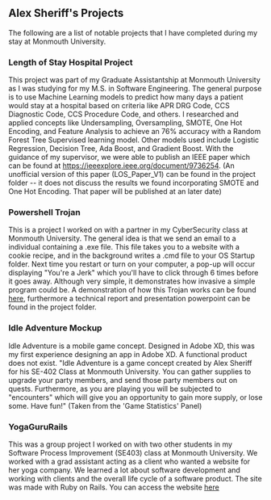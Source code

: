 ## Alex Sheriff's Projects
The following are a list of notable projects that I have completed during my stay at Monmouth University.

### Length of Stay Hospital Project
This project was part of my Graduate Assistantship at Monmouth University as I was studying for my M.S. in Software Engineering. The general purpose is to use Machine Learning models to predict how many days a patient would stay at a hospital based on criteria like APR DRG Code, CCS Diagnostic Code, CCS Procedure Code, and others. I researched and applied concepts like Undersampling, Oversampling, SMOTE, One Hot Encoding, and Feature Analysis to achieve an 76% accuracy with a Random Forest Tree Supervised learning model. Other models used include Logistic Regression, Decision Tree, Ada Boost, and Gradient Boost. With the guidance of my supervisor, we were able to publish an IEEE paper which can be found at https://ieeexplore.ieee.org/document/9736254. (An unofficial version of this paper (LOS_Paper_V1) can be found in the project folder -- it does not discuss the results we found incorporating SMOTE and One Hot Encoding. That paper will be published at an later date)

### Powershell Trojan
This is a project I worked on with a partner in my CyberSecurity class at Monmouth University. The general idea is that we send an email to a individual containing a .exe file. This file takes you to a website with a cookie recipe, and in the background writes a .cmd file to your OS Startup folder. Next time you restart or turn on your computer, a pop-up will occur displaying "You're a Jerk" which you'll have to click through 6 times before it goes away. Although very simple, it demonstrates how invasive a simple program could be. A demonstration of how this Trojan works can be found [here](https://www.youtube.com/watch?v=YMx90HvHN9Y&feature=emb_logo), furthermore a technical report and presentation powerpoint can be found in the project folder.

### Idle Adventure Mockup
Idle Adventure is a mobile game concept. Designed in Adobe XD, this was my first experience designing an app in Adobe XD. A functional product does not exist. "Idle Adventure is a game concept created by Alex Sheriff for his SE-402 Class at Monmouth University. You can gather supplies to upgrade your party members, and send those party members out on quests. Furthermore, as you are playing you will be subjected to "encounters" which will give you an opportunity to gain more supply, or lose some. Have fun!" (Taken from the 'Game Statistics' Panel)

### YogaGuruRails
This was a group project I worked on with two other students in my Software Process Improvement (SE403) class at Monmouth University. We worked with a grad assistant acting as a client who wanted a website for her yoga company. We learned a lot about software development and working with clients and the overall life cycle of a software product. The site was made with Ruby on Rails. You can access the website [here](https://yoga-guru-rails.herokuapp.com/)

